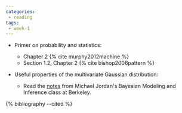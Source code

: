 ```yaml
---
categories:
 - reading
tags:
 - week-1
---
```

- Primer on probability and statistics:
  - Chapter 2 {% cite murphy2012machine %}
  - Section 1.2, Chapter 2 {% cite bishop2006pattern %}

- Useful properties of the multivariate Gaussian distribution:
  - Read the [notes](https://people.eecs.berkeley.edu/~jordan/courses/260-spring10/other-readings/chapter13.pdf) from Michael Jordan's Bayesian Modeling and Inference class at Berkeley. 

{% bibliography --cited %}
